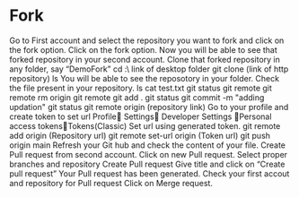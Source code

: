 #  Fork
 Go to First account and select the repository you want to fork and click on the fork option.
 Click on the fork option.
 Now you will be able to see that forked repository in your second account.
 Clone that forked repository in any folder, say “DemoFork”
 cd :\\ link of desktop folder
 git clone (link of http repository)
ls
You will be able to see the reposotory in your folder.
Check the file present in your repository.
ls
cat test.txt
git status
git remote
git remote rm origin
git remote
git add .
git status
git commit -m "adding updation"
git status
git remote origin (repository link)
Go to your profile and create token to set url Profile Settings
Developer Settings Personal access tokensTokens(Classic)
Set url using generated token.
git remote add origin (Repository url)
git remote set-url origin (Token url)
git push origin main 
Refresh your Git hub and check the content of your file.
Create Pull request from second account.
Click on new Pull request.
Select proper branches and repository
Create Pull request
 Give title and click on “Create pull request”
Your Pull request has been generated.
Check your first accout and repository for Pull request
Click on Merge request.
